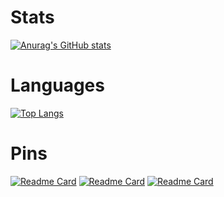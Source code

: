 # Stats
[![Anurag's GitHub stats](https://github-readme-stats.vercel.app/api?username=DanyB0&theme=onedark&count_private=true&show_icons=true&hide_title=true&disable_animations=false&hide_border=true)](https://github.com/anuraghazra/github-readme-stats)
# Languages
[![Top Langs](https://github-readme-stats.vercel.app/api/top-langs/?username=DanyB0&hide=javascript,scss,ruby,less&exclude_repo=DanyB0.github.io&theme=onedark&hide_title=true&disable_animations=false&hide_border=true)](https://github.com/anuraghazra/github-readme-stats)
# Pins
[![Readme Card](https://github-readme-stats.vercel.app/api/pin/?username=DanyB0&repo=Shadow-Ruler&theme=onedark&show_owner=True&hide_border=True)](https://github.com/DanyB0/Shadow-Ruler)
[![Readme Card](https://github-readme-stats.vercel.app/api/pin/?username=DanyB0&repo=meet-attendance&theme=onedark&show_owner=True&hide_border=True)](https://github.com/DanyB0/meet-attendance)
[![Readme Card](https://github-readme-stats.vercel.app/api/pin/?username=DanyB0&repo=Tokyo-Neon&theme=onedark&show_owner=True&hide_border=True)](https://github.com/DanyB0/Tokyo-Neon)
